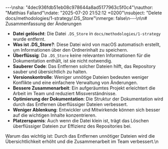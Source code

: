 ---\nsha: "4dec936fdb51eb08c978644a8ad5177963c5f0c4"\nauthor: "Matthias Falland"\ndate: "2025-07-20 21:52:12 +0200"\nsubject: "Delete docs/methodologies/1-strategy/.DS_Store"\nmerge: false\n---\n\n# Zusammenfassung der Änderungen

- **Datei gelöscht**: Die Datei `.DS_Store` in `docs/methodologies/1-strategy` wurde entfernt.
- **Was ist .DS_Store?**: Diese Datei wird von macOS automatisch erstellt, um Informationen über den Ordnerinhalt zu speichern.
- **Überflüssig**: Da `.DS_Store` keine relevanten Informationen für die Dokumentation enthält, ist sie nicht notwendig.
- **Sauberer Code**: Das Entfernen solcher Dateien hilft, das Repository sauber und übersichtlich zu halten.
- **Versionskontrolle**: Weniger unnötige Dateien bedeuten weniger Konflikte und eine einfachere Verwaltung von Änderungen.
- **Bessere Zusammenarbeit**: Ein aufgeräumtes Projekt erleichtert die Arbeit im Team und reduziert Missverständnisse.
- **Optimierung der Dokumentation**: Die Struktur der Dokumentation wird durch das Entfernen überflüssiger Dateien verbessert.
- **Weniger Ablenkung**: Entwickler und Mitwirkende können sich besser auf die wichtigen Inhalte konzentrieren.
- **Platzersparnis**: Auch wenn die Datei klein ist, trägt das Löschen überflüssiger Dateien zur Effizienz des Repositories bei.

Warum das wichtig ist: Durch das Entfernen unnötiger Dateien wird die Übersichtlichkeit erhöht und die Zusammenarbeit im Team verbessert.\n